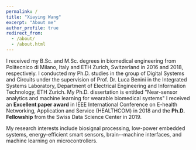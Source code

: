 ```yaml
---
permalink: /
title: "Xiaying Wang"
excerpt: "About me"
author_profile: true
redirect_from: 
  - /about/
  - /about.html
---
```


I received my B.Sc. and M.Sc. degrees in biomedical engineering from Politecnico di Milano, Italy and ETH Zurich, Switzerland in 2016 and 2018, respectively.
I conducted my Ph.D. studies in the group of Digital Systems and Circuits under the supervision of Prof. Dr. Luca Benini in the Integrated Systems Laboratory, Department of Electrical Engineering and Information Technology, ETH Zurich.
My Ph.D. dissertation is entitled "Near-sensor analytics and machine learning for wearable biomedical systems"
I received an **Excellent paper award** in IEEE International Conference on E-health Networking, Application and Service (HEALTHCOM) in 2018 and the **Ph.D. Fellowship** from the Swiss Data Science Center in 2019.

My research interests include biosignal processing, low-power embedded systems, energy-efficient smart sensors, brain--machine interfaces, and machine learning on microcontrollers.
